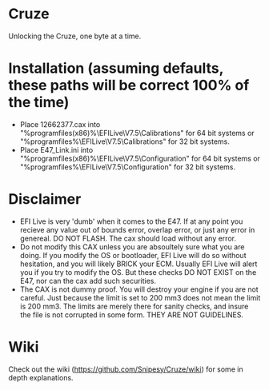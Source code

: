 # Cruze
Unlocking the Cruze, one byte at a time.

# Installation (assuming defaults, these paths will be correct 100% of the time)

* Place 12662377.cax into "%programfiles(x86)%\EFILive\V7.5\Calibrations\" for 64 bit systems or "%programfiles%\EFILive\V7.5\Calibrations" for 32 bit systems.
* Place E47_Link.ini into "%programfiles(x86)%\EFILive\V7.5\Configuration\" for 64 bit systems or "%programfiles%\EFILive\V7.5\Configuration" for 32 bit systems.

# Disclaimer

* EFI Live is very 'dumb' when it comes to the E47. If at any point you recieve any value out of bounds error, overlap error, or just any error in genereal. DO NOT FLASH. The cax should load without any error.
* Do not modify this CAX unless you are absoultely sure what you are doing. If you modify the OS or bootloader, EFI Live will do so without hesitation, and you will likely BRICK your ECM. Usually EFI Live will alert you if you try to modify the OS. But these checks DO NOT EXIST on the E47, nor can the cax add such securities.
* The CAX is not dummy proof. You will destroy your engine if you are not careful. Just because the limit is set to 200 mm3 does not mean the limit is 200 mm3. The limits are merely there for sanity checks, and insure the file is not corrupted in some form. THEY ARE NOT GUIDELINES.

# Wiki

Check out the wiki (https://github.com/Snipesy/Cruze/wiki) for some in depth explanations.
